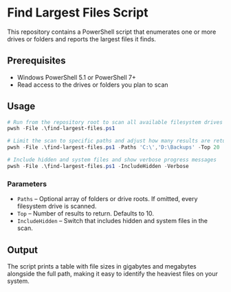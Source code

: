 # Find Largest Files Script

This repository contains a PowerShell script that enumerates one or more drives or folders and reports the largest files it finds.

## Prerequisites
- Windows PowerShell 5.1 or PowerShell 7+
- Read access to the drives or folders you plan to scan

## Usage
```powershell
# Run from the repository root to scan all available filesystem drives
pwsh -File .\find-largest-files.ps1

# Limit the scan to specific paths and adjust how many results are returned
pwsh -File .\find-largest-files.ps1 -Paths 'C:\','D:\Backups' -Top 20

# Include hidden and system files and show verbose progress messages
pwsh -File .\find-largest-files.ps1 -IncludeHidden -Verbose
```

### Parameters
- `Paths` – Optional array of folders or drive roots. If omitted, every filesystem drive is scanned.
- `Top` – Number of results to return. Defaults to 10.
- `IncludeHidden` – Switch that includes hidden and system files in the scan.

## Output
The script prints a table with file sizes in gigabytes and megabytes alongside the full path, making it easy to identify the heaviest files on your system.
